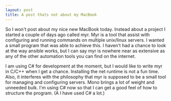 ```yaml
---
layout: post
title: A post thats not about my MacBook
---
```


So I won't post about my nice new MacBook today. Instead about a project I started a couple of days ago
called myr. Myr is a tool that assist with configuring and running commands on multiple unix/linux servers.
I wanted a small program that was able to achieve this. I haven't had a chance to look at the way ansible works,
but I can say myr is nowhere near as extensive as any of the other automation tools you can find on the internet.


I am using C# for development at the moment, but I would like to write myr in C/C++ when I get a chance. Installing the
net runtime is not a fun time. Also, it interferes with the philosophy that myr is supposed to be a small tool for managing
and configuring servers. Mono brings a lot of weight and unneeded bulk. I'm using C# now so that I can get a good feel of how
to structure the program. (A I have used C# a lot.)
